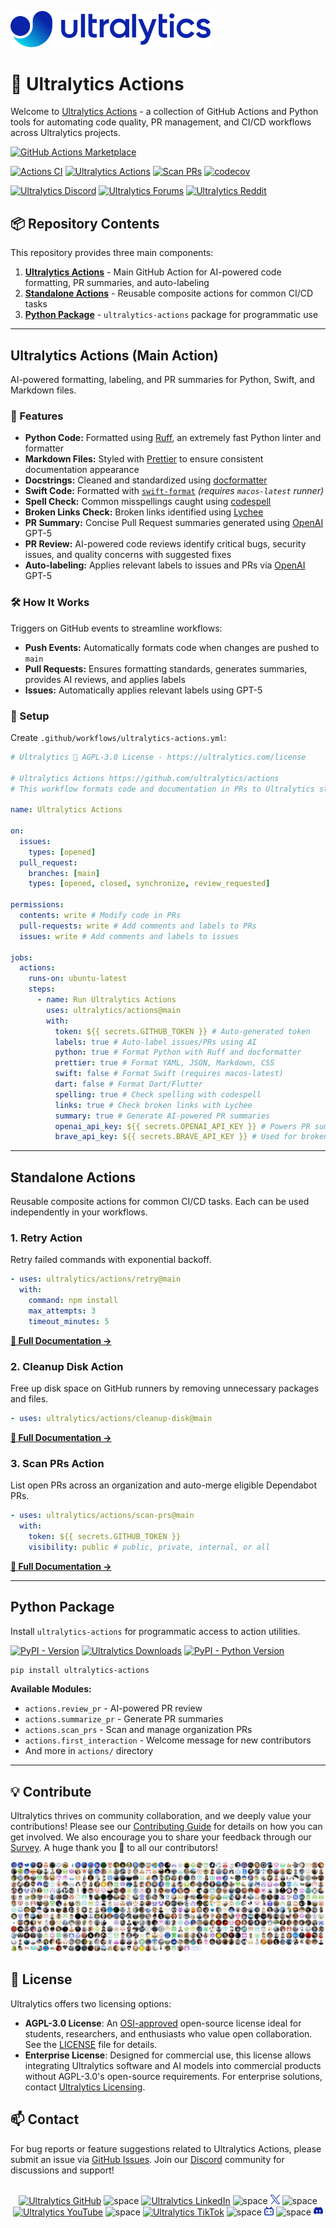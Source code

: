 <a href="https://www.ultralytics.com/"><img src="https://raw.githubusercontent.com/ultralytics/assets/main/logo/Ultralytics_Logotype_Original.svg" width="320" alt="Ultralytics logo"></a>

# 🚀 Ultralytics Actions

Welcome to [Ultralytics Actions](https://github.com/ultralytics/actions) - a collection of GitHub Actions and Python tools for automating code quality, PR management, and CI/CD workflows across Ultralytics projects.

[![GitHub Actions Marketplace](https://img.shields.io/badge/Marketplace-Ultralytics_Actions-blue?style=flat&logo=github)](https://github.com/marketplace/actions/ultralytics-actions)

[![Actions CI](https://github.com/ultralytics/actions/actions/workflows/ci.yml/badge.svg)](https://github.com/ultralytics/actions/actions/workflows/ci.yml)
[![Ultralytics Actions](https://github.com/ultralytics/actions/actions/workflows/format.yml/badge.svg)](https://github.com/ultralytics/actions/actions/workflows/format.yml)
[![Scan PRs](https://github.com/ultralytics/actions/actions/workflows/scan-prs.yml/badge.svg)](https://github.com/ultralytics/actions/actions/workflows/scan-prs.yml)
[![codecov](https://codecov.io/github/ultralytics/actions/graph/badge.svg?token=DoizJ1WS6j)](https://codecov.io/github/ultralytics/actions)

[![Ultralytics Discord](https://img.shields.io/discord/1089800235347353640?logo=discord&logoColor=white&label=Discord&color=blue)](https://discord.com/invite/ultralytics)
[![Ultralytics Forums](https://img.shields.io/discourse/users?server=https%3A%2F%2Fcommunity.ultralytics.com&logo=discourse&label=Forums&color=blue)](https://community.ultralytics.com/)
[![Ultralytics Reddit](https://img.shields.io/reddit/subreddit-subscribers/ultralytics?style=flat&logo=reddit&logoColor=white&label=Reddit&color=blue)](https://reddit.com/r/ultralytics)

## 📦 Repository Contents

This repository provides three main components:

1. **[Ultralytics Actions](#ultralytics-actions-main-action)** - Main GitHub Action for AI-powered code formatting, PR summaries, and auto-labeling
2. **[Standalone Actions](#standalone-actions)** - Reusable composite actions for common CI/CD tasks
3. **[Python Package](#python-package)** - `ultralytics-actions` package for programmatic use

---

## Ultralytics Actions (Main Action)

AI-powered formatting, labeling, and PR summaries for Python, Swift, and Markdown files.

### 📄 Features

- **Python Code:** Formatted using [Ruff](https://github.com/astral-sh/ruff), an extremely fast Python linter and formatter
- **Markdown Files:** Styled with [Prettier](https://github.com/prettier/prettier) to ensure consistent documentation appearance
- **Docstrings:** Cleaned and standardized using [docformatter](https://github.com/PyCQA/docformatter)
- **Swift Code:** Formatted with [`swift-format`](https://github.com/swiftlang/swift-format) _(requires `macos-latest` runner)_
- **Spell Check:** Common misspellings caught using [codespell](https://github.com/codespell-project/codespell)
- **Broken Links Check:** Broken links identified using [Lychee](https://github.com/lycheeverse/lychee)
- **PR Summary:** Concise Pull Request summaries generated using [OpenAI](https://openai.com/) GPT-5
- **PR Review:** AI-powered code reviews identify critical bugs, security issues, and quality concerns with suggested fixes
- **Auto-labeling:** Applies relevant labels to issues and PRs via [OpenAI](https://openai.com/) GPT-5

### 🛠️ How It Works

Triggers on GitHub events to streamline workflows:

- **Push Events:** Automatically formats code when changes are pushed to `main`
- **Pull Requests:** Ensures formatting standards, generates summaries, provides AI reviews, and applies labels
- **Issues:** Automatically applies relevant labels using GPT-5

### 🔧 Setup

Create `.github/workflows/ultralytics-actions.yml`:

```yaml
# Ultralytics 🚀 AGPL-3.0 License - https://ultralytics.com/license

# Ultralytics Actions https://github.com/ultralytics/actions
# This workflow formats code and documentation in PRs to Ultralytics standards

name: Ultralytics Actions

on:
  issues:
    types: [opened]
  pull_request:
    branches: [main]
    types: [opened, closed, synchronize, review_requested]

permissions:
  contents: write # Modify code in PRs
  pull-requests: write # Add comments and labels to PRs
  issues: write # Add comments and labels to issues

jobs:
  actions:
    runs-on: ubuntu-latest
    steps:
      - name: Run Ultralytics Actions
        uses: ultralytics/actions@main
        with:
          token: ${{ secrets.GITHUB_TOKEN }} # Auto-generated token
          labels: true # Auto-label issues/PRs using AI
          python: true # Format Python with Ruff and docformatter
          prettier: true # Format YAML, JSON, Markdown, CSS
          swift: false # Format Swift (requires macos-latest)
          dart: false # Format Dart/Flutter
          spelling: true # Check spelling with codespell
          links: true # Check broken links with Lychee
          summary: true # Generate AI-powered PR summaries
          openai_api_key: ${{ secrets.OPENAI_API_KEY }} # Powers PR summaries, labels and reviews
          brave_api_key: ${{ secrets.BRAVE_API_KEY }} # Used for broken link resolution
```

---

## Standalone Actions

Reusable composite actions for common CI/CD tasks. Each can be used independently in your workflows.

### 1. Retry Action

Retry failed commands with exponential backoff.

```yaml
- uses: ultralytics/actions/retry@main
  with:
    command: npm install
    max_attempts: 3
    timeout_minutes: 5
```

[**📖 Full Documentation →**](retry/README.md)

### 2. Cleanup Disk Action

Free up disk space on GitHub runners by removing unnecessary packages and files.

```yaml
- uses: ultralytics/actions/cleanup-disk@main
```

[**📖 Full Documentation →**](cleanup-disk/README.md)

### 3. Scan PRs Action

List open PRs across an organization and auto-merge eligible Dependabot PRs.

```yaml
- uses: ultralytics/actions/scan-prs@main
  with:
    token: ${{ secrets.GITHUB_TOKEN }}
    visibility: public # public, private, internal, or all
```

[**📖 Full Documentation →**](scan-prs/README.md)

---

## Python Package

Install `ultralytics-actions` for programmatic access to action utilities.

[![PyPI - Version](https://img.shields.io/pypi/v/ultralytics-actions?logo=pypi&logoColor=white)](https://pypi.org/project/ultralytics-actions/)
[![Ultralytics Downloads](https://static.pepy.tech/badge/ultralytics-actions)](https://clickpy.clickhouse.com/dashboard/ultralytics-actions)
[![PyPI - Python Version](https://img.shields.io/pypi/pyversions/ultralytics-actions?logo=python&logoColor=gold)](https://pypi.org/project/ultralytics-actions/)

```bash
pip install ultralytics-actions
```

**Available Modules:**

- `actions.review_pr` - AI-powered PR review
- `actions.summarize_pr` - Generate PR summaries
- `actions.scan_prs` - Scan and manage organization PRs
- `actions.first_interaction` - Welcome message for new contributors
- And more in `actions/` directory

---

## 💡 Contribute

Ultralytics thrives on community collaboration, and we deeply value your contributions! Please see our [Contributing Guide](https://docs.ultralytics.com/help/contributing/) for details on how you can get involved. We also encourage you to share your feedback through our [Survey](https://www.ultralytics.com/survey?utm_source=github&utm_medium=social&utm_campaign=Survey). A huge thank you 🙏 to all our contributors!

[![Ultralytics open-source contributors](https://raw.githubusercontent.com/ultralytics/assets/main/im/image-contributors.png)](https://github.com/ultralytics/ultralytics/graphs/contributors)

## 📄 License

Ultralytics offers two licensing options:

- **AGPL-3.0 License**: An [OSI-approved](https://opensource.org/license/agpl-v3) open-source license ideal for students, researchers, and enthusiasts who value open collaboration. See the [LICENSE](https://github.com/ultralytics/ultralytics/blob/main/LICENSE) file for details.
- **Enterprise License**: Designed for commercial use, this license allows integrating Ultralytics software and AI models into commercial products without AGPL-3.0's open-source requirements. For enterprise solutions, contact [Ultralytics Licensing](https://www.ultralytics.com/license).

## 📫 Contact

For bug reports or feature suggestions related to Ultralytics Actions, please submit an issue via [GitHub Issues](https://github.com/ultralytics/actions/issues). Join our [Discord](https://discord.com/invite/ultralytics) community for discussions and support!

<br>
<div align="center">
  <a href="https://github.com/ultralytics"><img src="https://raw.githubusercontent.com/ultralytics/assets/main/social/logo-social-github.png" width="3%" alt="Ultralytics GitHub"></a>
  <img src="https://raw.githubusercontent.com/ultralytics/assets/main/social/logo-transparent.png" width="3%" alt="space">
  <a href="https://www.linkedin.com/company/ultralytics/"><img src="https://raw.githubusercontent.com/ultralytics/assets/main/social/logo-social-linkedin.png" width="3%" alt="Ultralytics LinkedIn"></a>
  <img src="https://raw.githubusercontent.com/ultralytics/assets/main/social/logo-transparent.png" width="3%" alt="space">
  <a href="https://twitter.com/ultralytics"><img src="https://raw.githubusercontent.com/ultralytics/assets/main/social/logo-social-twitter.png" width="3%" alt="Ultralytics Twitter"></a>
  <img src="https://raw.githubusercontent.com/ultralytics/assets/main/social/logo-transparent.png" width="3%" alt="space">
  <a href="https://youtube.com/ultralytics"><img src="https://raw.githubusercontent.com/ultralytics/assets/main/social/logo-social-youtube.png" width="3%" alt="Ultralytics YouTube"></a>
  <img src="https://raw.githubusercontent.com/ultralytics/assets/main/social/logo-transparent.png" width="3%" alt="space">
  <a href="https://www.tiktok.com/@ultralytics"><img src="https://raw.githubusercontent.com/ultralytics/assets/main/social/logo-social-tiktok.png" width="3%" alt="Ultralytics TikTok"></a>
  <img src="https://raw.githubusercontent.com/ultralytics/assets/main/social/logo-transparent.png" width="3%" alt="space">
  <a href="https://ultralytics.com/bilibili"><img src="https://raw.githubusercontent.com/ultralytics/assets/main/social/logo-social-bilibili.png" width="3%" alt="Ultralytics BiliBili"></a>
  <img src="https://raw.githubusercontent.com/ultralytics/assets/main/social/logo-transparent.png" width="3%" alt="space">
  <a href="https://discord.com/invite/ultralytics"><img src="https://raw.githubusercontent.com/ultralytics/assets/main/social/logo-social-discord.png" width="3%" alt="Ultralytics Discord"></a>
</div>
